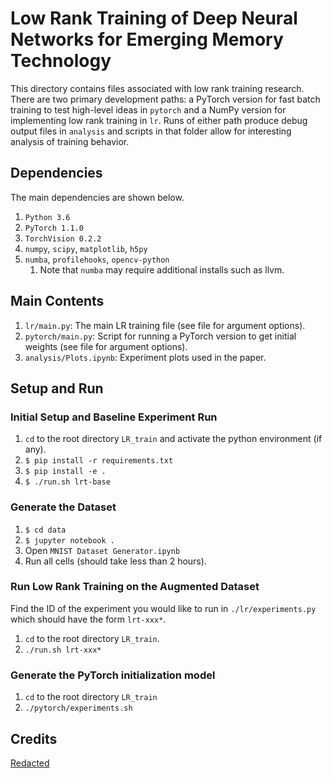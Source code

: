 # Low Rank Training of Deep Neural Networks for Emerging Memory Technology

This directory contains files associated with low rank training research. There are two primary development paths: a PyTorch version for fast batch training to test high-level ideas in `pytorch` and a NumPy version for implementing low rank training in `lr`. Runs of either path produce debug output files in `analysis` and scripts in that folder allow for interesting analysis of training behavior.

## Dependencies
The main dependencies are shown below.
1. `Python 3.6`
1. `PyTorch 1.1.0`
1. `TorchVision 0.2.2`
1. `numpy`, `scipy`, `matplotlib`, `h5py`
1. `numba`, `profilehooks`, `opencv-python`
    1. Note that `numba` may require additional installs such as llvm.

## Main Contents
1. `lr/main.py`: The main LR training file (see file for argument options).
1. `pytorch/main.py`: Script for running a PyTorch version to get initial weights (see file for argument options).
1. `analysis/Plots.ipynb`: Experiment plots used in the paper.

## Setup and Run
### Initial Setup and Baseline Experiment Run
1. `cd` to the root directory `LR_train` and activate the python environment (if any).
1. `$ pip install -r requirements.txt`
1. `$ pip install -e .`
1. `$ ./run.sh lrt-base`

### Generate the Dataset
1. `$ cd data`
1. `$ jupyter notebook .`
1. Open `MNIST Dataset Generator.ipynb`
1. Run all cells (should take less than 2 hours).

### Run Low Rank Training on the Augmented Dataset
Find the ID of the experiment you would like to run in `./lr/experiments.py` which should have the form `lrt-xxx*`.

1. `cd` to the root directory `LR_train`.
1. `./run.sh lrt-xxx*`

### Generate the PyTorch initialization model
1. `cd` to the root directory `LR_train`
1. `./pytorch/experiments.sh`

## Credits
[Redacted](https://github.com/redacted/low-rank-train)

